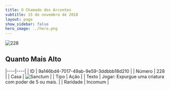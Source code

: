 ```yaml
---
title: O Chamado dos Arcontes
subtitle: 15 de novembro de 2018
layout: page
show_sidebar: false
hero_image: ../hero.png
---
```


![228](https://cdn.keyforgegame.com/media/card_front/pt/341_228_JQM953FW234C_pt.png)

## Quanto Mais Alto

|----|----|
| ID | 9a146bd4-7017-49ab-9e59-3ddbbb18d210 |
| Número | 228 |
| Casa | ![Sanctum](https://archonarcana.com/images/thumb/c/c7/Sanctum.png/22px-Sanctum.png "Santuário") |
| Tipo | Ação |
| Texto | Jogar: Expurgue uma criatura com poder de 5 ou mais. |
| Raridade | Incomum |
